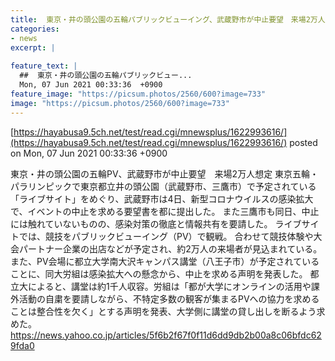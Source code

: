 ```yaml
---
title:  東京・井の頭公園の五輪パブリックビューイング、武蔵野市が中止要望　来場2万人想定  
categories:
- news
excerpt: |
  
feature_text: |
  ##  東京・井の頭公園の五輪パブリックビュー...
  Mon, 07 Jun 2021 00:33:36  +0900
feature_image: "https://picsum.photos/2560/600?image=733"
image: "https://picsum.photos/2560/600?image=733"
---
```


[https://hayabusa9.5ch.net/test/read.cgi/mnewsplus/1622993616/](https://hayabusa9.5ch.net/test/read.cgi/mnewsplus/1622993616/)
posted on Mon, 07 Jun 2021 00:33:36  +0900

<!--more-->

東京・井の頭公園の五輪PV、武蔵野市が中止要望　来場2万人想定 東京五輪・パラリンピックで東京都立井の頭公園（武蔵野市、三鷹市）で予定されている「ライブサイト」をめぐり、武蔵野市は4日、新型コロナウイルスの感染拡大で、イベントの中止を求める要望書を都に提出した。 また三鷹市も同日、中止には触れていないものの、感染対策の徹底と情報共有を要請した。 ライブサイトでは、競技をパブリックビューイング（PV）で観戦。 合わせて競技体験や大会パートナー企業の出店などが予定され、約2万人の来場者が見込まれている。 また、PV会場に都立大学南大沢キャンパス講堂（八王子市）が予定されていることに、同大労組は感染拡大への懸念から、中止を求める声明を発表した。 都立大によると、講堂は約1千人収容。労組は「都が大学にオンラインの活用や課外活動の自粛を要請しながら、不特定多数の観客が集まるPVへの協力を求めることは整合性を欠く」とする声明を発表、大学側に講堂の貸し出しを断るよう求めた。 https://news.yahoo.co.jp/articles/5f6b2f67f0f11d6dd9db2b00a8c06bfdc629fda0
